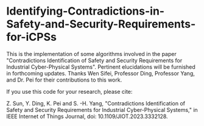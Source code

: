 # Identifying-Contradictions-in-Safety-and-Security-Requirements-for-iCPSs
This is the implementation of some algorithms involved in the paper "Contradictions Identification of Safety and Security Requirements for Industrial Cyber-Physical Systems".  Pertinent elucidations will be furnished in forthcoming updates. Thanks Wen Sifei, Professor Ding, Professor Yang, and Dr. Pei for their contributions to this work.

If you use this code for your research, please cite:

Z. Sun, Y. Ding, K. Pei and S. -H. Yang, "Contradictions Identification of Safety and Security Requirements for Industrial Cyber-Physical Systems," in IEEE Internet of Things Journal, doi: 10.1109/JIOT.2023.3332128.


